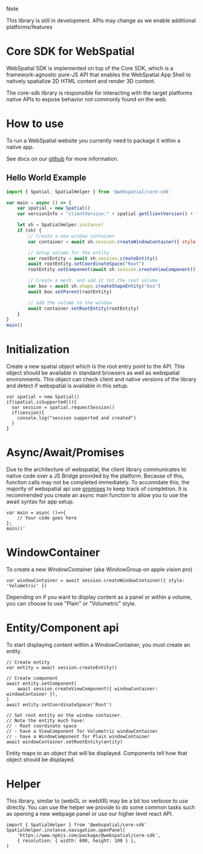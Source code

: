 > [!NOTE]
> This library is still in development. APIs may change as we enable additional platforms/features

# Core SDK for WebSpatial

WebSpatial SDK is implemented on top of the Core SDK, which is a framework-agnostic pure-JS API that enables the WebSpatial App Shell to natively spatialize 2D HTML content and render 3D content.

The core-sdk library is responsible for interacting with the target platforms native APIs to expose behavior not commonly found on the web.

# How to use
To run a WebSpatial website you currently need to package it within a native app. 
 
See docs on our [github](https://github.com/webspatial/webspatial-sd) for more information.

## Hello World Example

```jsx
import { Spatial, SpatialHelper } from '@webspatial/core-sdk'

var main = async () => {
    var spatial = new Spatial()
    var versionInfo = "clientVersion:" + spatial.getClientVersion() + "\nnativeVersion:" + spatial.getNativeVersion() + "\nisSupported:" + spatial.isSupported()

    let sh = SpatialHelper.instance!
    if (sh) {
        // Create a new window container
        var container = await sh.session.createWindowContainer({ style: 'Volumetric' })

        // Setup volume for the entity
        var rootEntity = await sh.session.createEntity()
        await rootEntity.setCoordinateSpace("Root")
        rootEntity.setComponent(await sh.session.createViewComponent())

        // Create a mesh. and add it tot the root volume
        var box = await sh.shape.createShapeEntity("box")
        await box.setParent(rootEntity)

        // add the volume to the window
        await container.setRootEntity(rootEntity)
    }
}
main()
```

# **Initialization**

Create a new spatial object which is the root entry point to the API. This object should be available in standard browsers as well as webspatial environments. This object can check client and native versions of the library and detect if webspatial is available in this setup.

```
var spatial = new Spatial()
if(spatial.isSupported()){
  var session = spatial.requestSession()
  if(session){
    console.log("session supported and created")
  }
}
```

# **Async/Await/Promises**

Due to the architecture of webspatial, the client library communicates to native code over a JS Bridge provided by the platform. Because of this, function calls may not be completed immediately. To accomidate this, the majority of webspatial api use [promises](https://developer.mozilla.org/en-US/docs/Web/JavaScript/Reference/Global_Objects/Promise) to keep track of completion. It is recommended you create an async main function to allow you to use the await syntax for app setup.

```
var main = async ()=>{
    // Your code goes here
};
main()'
```

# **WindowContainer**

To create a new WindowContainer (aka WindowGroup on apple vision pro)

```
var windowContainer = await session.createWindowContainer({ style: 'Volumetric' })
```

Depending on if you want to display content as a panel or within a volume, you can choose to use "Plain" or "Volumetric" style.

# **Entity/Component api**

To start displaying content within a WindowContainer, you must create an entity.

```
// Create entity
var entity = await session.createEntity()

// Create component
await entity.setComponent(
    await session.createViewComponent({ windowContainer: windowContainer }),
)
await entity.setCoordinateSpace('Root')

// Set root entity on the window container.
// Note the entity much have:
// - Root coordinate space
// - have a ViewComponent for Volumetric windowContainer
// - have a WindowComponent for Plain windowContainer
await windowContainer.setRootEntity(entity)
```

Entity maps to an object that will be displayed. Components tell how that object should be displayed.

# **Helper**

This library, similar to (webGL or webXR) may be a bit too verbose to use directly. You can use the helper we provide to do some common tasks such as opening a new webpage panel or use our higher level react API.

```
import { SpatialHelper } from '@webspatial/core-sdk'
SpatialHelper.instance.navigation.openPanel(
    'https://www.npmjs.com/package/@webspatial/core-sdk',
    { resolution: { width: 600, height: 100 } },
)
```

